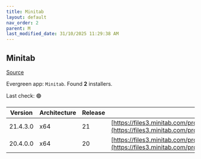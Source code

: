 ```yaml
---
title: Minitab
layout: default
nav_order: 2
parent: M
last_modified_date: 31/10/2025 11:29:38 AM
---
```


## Minitab

[Source](https://www.minitab.com/)

Evergreen app: `Minitab`. Found **2** installers.

Last check: 🟢

| Version  | Architecture | Release | URI                                                                                                                                                                                                                                      |
| -------- | ------------ | ------- | ---------------------------------------------------------------------------------------------------------------------------------------------------------------------------------------------------------------------------------------- |
| 21.4.3.0 | x64          | 21      | [https://files3.minitab.com/prodinstalls/minitab/minitab21/21.4.3.0/updates/commercial/minitab21.4.3.0setup.x64.exe](https://files3.minitab.com/prodinstalls/minitab/minitab21/21.4.3.0/updates/commercial/minitab21.4.3.0setup.x64.exe) |
| 20.4.0.0 | x64          | 20      | [https://files3.minitab.com/prodinstalls/minitab/minitab20/20.4.0.0/updates/commercial/minitab20.4.0.0setup.x64.exe](https://files3.minitab.com/prodinstalls/minitab/minitab20/20.4.0.0/updates/commercial/minitab20.4.0.0setup.x64.exe) |
